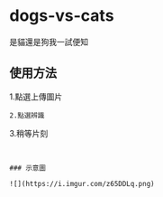 # dogs-vs-cats
是貓還是狗我一試便知

## 使用方法

1.點選上傳圖片
```
2.點選辨識
```
3.稍等片刻
```


### 示意圖

![](https://i.imgur.com/z65DDLq.png)